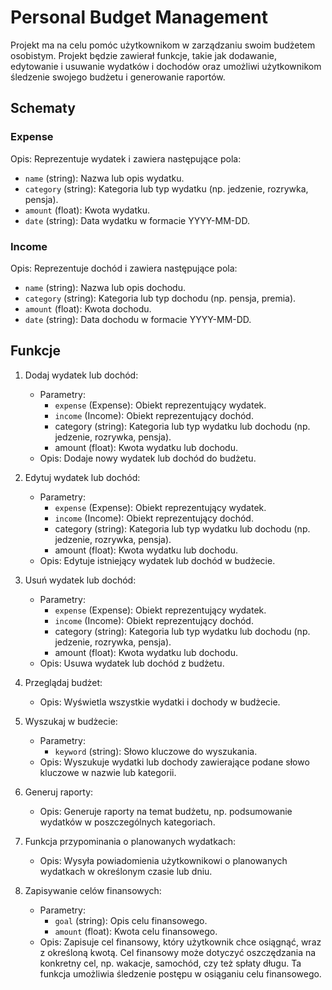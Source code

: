 # Personal Budget Management

Projekt ma na celu pomóc użytkownikom w zarządzaniu swoim budżetem osobistym. Projekt będzie zawierał funkcje, takie jak dodawanie, edytowanie i usuwanie wydatków i dochodów oraz umożliwi użytkownikom śledzenie swojego budżetu i generowanie raportów.

## Schematy

### Expense

Opis: Reprezentuje wydatek i zawiera następujące pola:

- `name` (string): Nazwa lub opis wydatku.
- `category` (string): Kategoria lub typ wydatku (np. jedzenie, rozrywka, pensja).
- `amount` (float): Kwota wydatku.
- `date` (string): Data wydatku w formacie YYYY-MM-DD.

### Income

Opis: Reprezentuje dochód i zawiera następujące pola:

- `name` (string): Nazwa lub opis dochodu.
- `category` (string): Kategoria lub typ dochodu (np. pensja, premia).
- `amount` (float): Kwota dochodu.
- `date` (string): Data dochodu w formacie YYYY-MM-DD.

## Funkcje

1. Dodaj wydatek lub dochód:
   - Parametry:
     - `expense` (Expense): Obiekt reprezentujący wydatek.
     - `income` (Income): Obiekt reprezentujący dochód.
     - category (string): Kategoria lub typ wydatku lub dochodu (np. jedzenie, rozrywka, pensja).
     - amount (float): Kwota wydatku lub dochodu.
   - Opis: Dodaje nowy wydatek lub dochód do budżetu.

2. Edytuj wydatek lub dochód:
   - Parametry:
     - `expense` (Expense): Obiekt reprezentujący wydatek.
     - `income` (Income): Obiekt reprezentujący dochód.
     - category (string): Kategoria lub typ wydatku lub dochodu (np. jedzenie, rozrywka, pensja).
     - amount (float): Kwota wydatku lub dochodu.
   - Opis: Edytuje istniejący wydatek lub dochód w budżecie.

3. Usuń wydatek lub dochód:
   - Parametry:
     - `expense` (Expense): Obiekt reprezentujący wydatek.
     - `income` (Income): Obiekt reprezentujący dochód.
     - category (string): Kategoria lub typ wydatku lub dochodu (np. jedzenie, rozrywka, pensja).
      - amount (float): Kwota wydatku lub dochodu.
   - Opis: Usuwa wydatek lub dochód z budżetu.

4. Przeglądaj budżet:
   - Opis: Wyświetla wszystkie wydatki i dochody w budżecie.

5. Wyszukaj w budżecie:
   - Parametry:
     - `keyword` (string): Słowo kluczowe do wyszukania.
   - Opis: Wyszukuje wydatki lub dochody zawierające podane słowo kluczowe w nazwie lub kategorii.

6. Generuj raporty:
   - Opis: Generuje raporty na temat budżetu, np. podsumowanie wydatków w poszczególnych kategoriach.

7. Funkcja przypominania o planowanych wydatkach:
   - Opis: Wysyła powiadomienia użytkownikowi o planowanych wydatkach w określonym czasie lub dniu.

8. Zapisywanie celów finansowych:
   - Parametry:
     - `goal` (string): Opis celu finansowego.
     - `amount` (float): Kwota celu finansowego.
   - Opis: Zapisuje cel finansowy, który użytkownik chce osiągnąć, wraz z określoną kwotą. Cel finansowy może dotyczyć oszczędzania na konkretny cel, np. wakacje, samochód, czy też spłaty długu. Ta funkcja umożliwia śledzenie postępu w osiąganiu celu finansowego.
  
